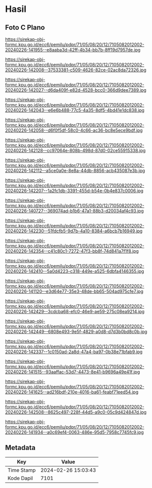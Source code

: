 # Hasil

## Foto C Plano

https://sirekap-obj-formc.kpu.go.id/ecc6/pemilu/pdpr/71/05/08/20/12/7105082012002-20240226-141955--e8aaba3d-42ff-4b34-bb7b-8ff19d7957de.jpg

https://sirekap-obj-formc.kpu.go.id/ecc6/pemilu/pdpr/71/05/08/20/12/7105082012002-20240226-142008--37533381-c509-4626-82ce-02ac8da72326.jpg

https://sirekap-obj-formc.kpu.go.id/ecc6/pemilu/pdpr/71/05/08/20/12/7105082012002-20240226-142027--d6da409f-e82d-4528-bcc0-366d9dee7389.jpg

https://sirekap-obj-formc.kpu.go.id/ecc6/pemilu/pdpr/71/05/08/20/12/7105082012002-20240226-142043--e6e6b488-77c5-4a35-8df5-4bd41e1dc838.jpg

https://sirekap-obj-formc.kpu.go.id/ecc6/pemilu/pdpr/71/05/08/20/12/7105082012002-20240226-142058--d6f0f5df-58c0-4c66-ac36-bc8e5ece9bdf.jpg

https://sirekap-obj-formc.kpu.go.id/ecc6/pemilu/pdpr/71/05/08/20/12/7105082012002-20240226-142128--cc97064e-808b-498d-87d0-02ce55915338.jpg

https://sirekap-obj-formc.kpu.go.id/ecc6/pemilu/pdpr/71/05/08/20/12/7105082012002-20240226-142112--a5ce0a0e-8e8a-44db-8856-acb435087e3b.jpg

https://sirekap-obj-formc.kpu.go.id/ecc6/pemilu/pdpr/71/05/08/20/12/7105082012002-20240226-142207--1a2fc1db-3391-455d-b54e-0b4e837c0006.jpg

https://sirekap-obj-formc.kpu.go.id/ecc6/pemilu/pdpr/71/05/08/20/12/7105082012002-20240226-140727--369074ad-b1b6-47a1-88b3-d20034af4c93.jpg

https://sirekap-obj-formc.kpu.go.id/ecc6/pemilu/pdpr/71/05/08/20/12/7105082012002-20240226-142230--51fdcfb5-9d7b-4a10-8384-a6bcb7b16949.jpg

https://sirekap-obj-formc.kpu.go.id/ecc6/pemilu/pdpr/71/05/08/20/12/7105082012002-20240226-142354--c41c80c1-7272-47f3-bb8f-74d841a7f1f8.jpg

https://sirekap-obj-formc.kpu.go.id/ecc6/pemilu/pdpr/71/05/08/20/12/7105082012002-20240226-142410--5a0d4223-c318-449e-a525-6dbfa4146355.jpg

https://sirekap-obj-formc.kpu.go.id/ecc6/pemilu/pdpr/71/05/08/20/12/7105082012002-20240226-141120--e3d64e77-35e3-48de-bb65-504ad975cfe7.jpg

https://sirekap-obj-formc.kpu.go.id/ecc6/pemilu/pdpr/71/05/08/20/12/7105082012002-20240226-142429--3cdcba68-efc0-46e9-ae59-275c08ea9214.jpg

https://sirekap-obj-formc.kpu.go.id/ecc6/pemilu/pdpr/71/05/08/20/12/7105082012002-20240226-142449--6808e493-9e5f-4829-a0d8-d7d3b0bd8c0b.jpg

https://sirekap-obj-formc.kpu.go.id/ecc6/pemilu/pdpr/71/05/08/20/12/7105082012002-20240226-142337--1c0150ad-2a8d-47a4-ba97-0b38e71bfab9.jpg

https://sirekap-obj-formc.kpu.go.id/ecc6/pemilu/pdpr/71/05/08/20/12/7105082012002-20240226-141515--93aaffac-53d7-4473-8e41-b9696a49e41f.jpg

https://sirekap-obj-formc.kpu.go.id/ecc6/pemilu/pdpr/71/05/08/20/12/7105082012002-20240226-141625--ad216bdf-210e-4016-ba61-feabf71eed54.jpg

https://sirekap-obj-formc.kpu.go.id/ecc6/pemilu/pdpr/71/05/08/20/12/7105082012002-20240226-142508--8625c497-228f-44d5-a9c0-05c9d424847d.jpg

https://sirekap-obj-formc.kpu.go.id/ecc6/pemilu/pdpr/71/05/08/20/12/7105082012002-20240226-141934--a0c69ef4-0063-486e-95d5-7958c7745fc9.jpg


## Metadata

| Key        | Value               |
| ---------- | ------------------- |
| Time Stamp | 2024-02-26 15:03:43 |
| Kode Dapil | 7101                |



